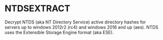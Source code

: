 # NTDSEXTRACT
 Decrypt NTDS (aka NT Directory Service) active directory hashes for servers up to windows 2012r2 (rc4) and windows 2016 and up (aes).
 NTDS uses the Extensible Storage Engine format (aka ESE).
